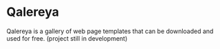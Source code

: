 # Qalereya
Qalereya is a gallery of web page templates that can be downloaded and used for free. (project still in development)
